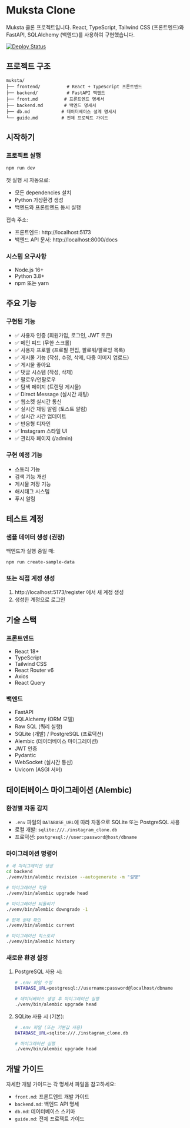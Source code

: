 # Muksta Clone

Muksta 클론 프로젝트입니다. React, TypeScript, Tailwind CSS (프론트엔드)와 FastAPI, SQLAlchemy (백엔드)를 사용하여 구현했습니다.

[![Deploy Status](https://github.com/developkoala/instagram-clone/actions/workflows/deploy.yml/badge.svg)](https://github.com/developkoala/instagram-clone/actions)

## 프로젝트 구조

```
muksta/
├── frontend/          # React + TypeScript 프론트엔드
├── backend/           # FastAPI 백엔드
├── front.md          # 프론트엔드 명세서
├── backend.md        # 백엔드 명세서
├── db.md            # 데이터베이스 설계 명세서
└── guide.md         # 전체 프로젝트 가이드
```

## 시작하기

### 프로젝트 실행

```bash
npm run dev
```

첫 실행 시 자동으로:
- 모든 dependencies 설치
- Python 가상환경 생성
- 백엔드와 프론트엔드 동시 실행

접속 주소:
- 프론트엔드: http://localhost:5173
- 백엔드 API 문서: http://localhost:8000/docs

### 시스템 요구사항
- Node.js 16+
- Python 3.8+
- npm 또는 yarn

## 주요 기능

### 구현된 기능
- ✅ 사용자 인증 (회원가입, 로그인, JWT 토큰)
- ✅ 메인 피드 (무한 스크롤)
- ✅ 사용자 프로필 (프로필 편집, 팔로워/팔로잉 목록)
- ✅ 게시물 기능 (작성, 수정, 삭제, 다중 이미지 업로드)
- ✅ 게시물 좋아요
- ✅ 댓글 시스템 (작성, 삭제)
- ✅ 팔로우/언팔로우
- ✅ 탐색 페이지 (트렌딩 게시물)
- ✅ Direct Message (실시간 채팅)
- ✅ 웹소켓 실시간 통신
- ✅ 실시간 채팅 알림 (토스트 알림)
- ✅ 실시간 시간 업데이트
- ✅ 반응형 디자인
- ✅ Instagram 스타일 UI
- ✅ 관리자 페이지 (/admin)

### 구현 예정 기능
- 스토리 기능
- 검색 기능 개선
- 게시물 저장 기능
- 해시태그 시스템
- 푸시 알림

## 테스트 계정

### 샘플 데이터 생성 (권장)
백엔드가 실행 중일 때:
```bash
npm run create-sample-data
```

### 또는 직접 계정 생성
1. http://localhost:5173/register 에서 새 계정 생성
2. 생성한 계정으로 로그인

## 기술 스택

### 프론트엔드
- React 18+
- TypeScript
- Tailwind CSS
- React Router v6
- Axios
- React Query

### 백엔드
- FastAPI
- SQLAlchemy (ORM 모델)
- Raw SQL (쿼리 실행)
- SQLite (개발) / PostgreSQL (프로덕션)
- Alembic (데이터베이스 마이그레이션)
- JWT 인증
- Pydantic
- WebSocket (실시간 통신)
- Uvicorn (ASGI 서버)

## 데이터베이스 마이그레이션 (Alembic)

### 환경별 자동 감지
- `.env` 파일의 `DATABASE_URL`에 따라 자동으로 SQLite 또는 PostgreSQL 사용
- 로컬 개발: `sqlite:///./instagram_clone.db`
- 프로덕션: `postgresql://user:password@host/dbname`

### 마이그레이션 명령어

```bash
# 새 마이그레이션 생성
cd backend
./venv/bin/alembic revision --autogenerate -m "설명"

# 마이그레이션 적용
./venv/bin/alembic upgrade head

# 마이그레이션 되돌리기
./venv/bin/alembic downgrade -1

# 현재 상태 확인
./venv/bin/alembic current

# 마이그레이션 히스토리
./venv/bin/alembic history
```

### 새로운 환경 설정
1. PostgreSQL 사용 시:
   ```bash
   # .env 파일 수정
   DATABASE_URL=postgresql://username:password@localhost/dbname
   
   # 데이터베이스 생성 후 마이그레이션 실행
   ./venv/bin/alembic upgrade head
   ```

2. SQLite 사용 시 (기본):
   ```bash
   # .env 파일 (또는 기본값 사용)
   DATABASE_URL=sqlite:///./instagram_clone.db
   
   # 마이그레이션 실행
   ./venv/bin/alembic upgrade head
   ```

## 개발 가이드

자세한 개발 가이드는 각 명세서 파일을 참고하세요:
- `front.md`: 프론트엔드 개발 가이드
- `backend.md`: 백엔드 API 명세
- `db.md`: 데이터베이스 스키마
- `guide.md`: 전체 프로젝트 가이드
